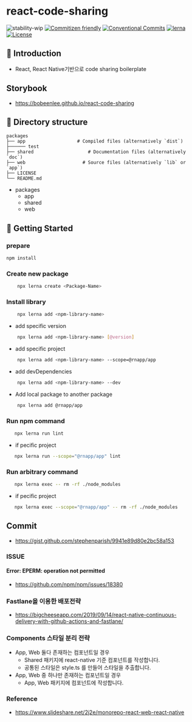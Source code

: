 # react-code-sharing

![stability-wip](https://img.shields.io/badge/stability-work_in_progress-lightgrey.svg?style=flat-square)
[![Commitizen friendly](https://img.shields.io/badge/commitizen-friendly-brightgreen.svg?style=flat-square)](http://commitizen.github.io/cz-cli/)
[![Conventional Commits](https://img.shields.io/badge/Conventional%20Commits-1.0.0-yellow.svg?style=flat-square)](https://conventionalcommits.org)
[![lerna](https://img.shields.io/badge/maintained%20with-lerna-cc00ff.svg?style=flat-square)](https://lernajs.io/)
[![License](https://img.shields.io/badge/license-MIT-green.svg?style=flat-square)](https://github.com/barbajs/barba/blob/master/LICENSE)

## 📖 Introduction

- React, React Native기반으로 code sharing boilerplate

## Storybook

- https://bobeenlee.github.io/react-code-sharing

## 📂 Directory structure


    packages
    ├── app                   # Compiled files (alternatively `dist`)
    ├────── test
    ├── shared                    # Documentation files (alternatively `doc`)
    ├── web                     # Source files (alternatively `lib` or `app`)
    ├── LICENSE
    └── README.md


- packages
    - app
    - shared
    - web

## 🌇 Getting Started

### prepare

```sh
npm install
```

### **Create new package**

```sh
    npx lerna create <Package-Name>
```

### **Install library**

```sh
    npx lerna add <npm-library-name>
```

- add specific version

```sh
    npx lerna add <npm-library-name> [@version]
```

- add specific project

```sh
    npx lerna add <npm-library-name> --scope=@rnapp/app
```

- add devDependencies

```sh
    npx lerna add <npm-library-name> --dev
```

- Add local package to another package

```sh
    npx lerna add @rnapp/app
```

### **Run npm command**

```sh
   npx lerna run lint
```

- if pecific project

```sh
   npx lerna run --scope="@rnapp/app" lint
```

### **Run arbitrary command**

```sh
   npx lerna exec -- rm -rf ./node_modules
```

- if pecific project

```sh
   npx lerna exec --scope="@rnapp/app" -- rm -rf ./node_modules
```

## Commit

- https://gist.github.com/stephenparish/9941e89d80e2bc58a153

### ISSUE

#### Error: EPERM: operation not permitted

- https://github.com/npm/npm/issues/18380

### Fastlane을 이용한 배포전략

- https://bigcheeseapp.com/2019/09/14/react-native-continuous-delivery-with-github-actions-and-fastlane/

### Components 스타일 분리 전략

- App, Web 둘다 존재하는 컴포넌트일 경우
  - Shared 패키지에 react-native 기준 컴포넌트를 작성합니다.
  - 공통된 스타일은 style.ts 를 만들어 스타일을 추출합니다.
- App, Web 중 하나만 존재하는 컴포넌트일 경우
  - App, Web 패키지에 컴포넌트에 작성합니다.

### Reference

- https://www.slideshare.net/2j2e/monorepo-react-web-react-native
